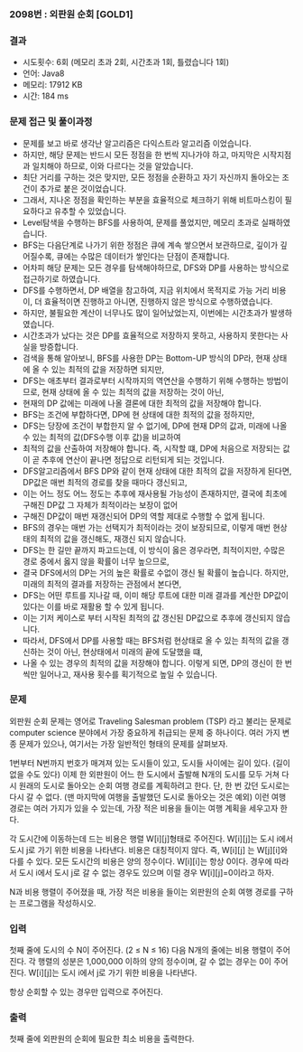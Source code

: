 ### 2098번 : 외판원 순회 [GOLD1]

### 결과
- 시도횟수: 6회 (메모리 초과 2회, 시간초과 1회, 틀렸습니다 1회)
- 언어: Java8
- 메모리: 17912 KB
- 시간: 184 ms

### 문제 접근 및 풀이과정
- 문제를 보고 바로 생각난 알고리즘은 다익스트라 알고리즘 이었습니다.
- 하지만, 해당 문제는 반드시 모든 정점을 한 번씩 지나가야 하고, 마지막은 시작지점과 일치해야 하므로, 이와 다르다는 것을 알았습니다.
- 최단 거리를 구하는 것은 맞지만, 모든 정점을 순환하고 자기 자신까지 돌아오는 조건이 추가로 붙은 것이었습니다.
- 그래서, 지나온 정점을 확인하는 부분을 효율적으로 체크하기 위해 비트마스킹이 필요하다고 유추할 수 있었습니다.
- Level탐색을 수행하는 BFS를 사용하여, 문제를 풀었지만, 메모리 초과로 실패하였습니다.
- BFS는 다음단계로 나가기 위한 정점은 큐에 계속 쌓으면서 보관하므로, 깊이가 깊어질수록, 큐에는 수많은 데이터가 쌓인다는 단점이 존재합니다.
- 어차피 해당 문제는 모든 경우를 탐색해야하므로, DFS와 DP를 사용하는 방식으로 접근하기로 하였습니다.
- DFS를 수행하면서, DP 배열을 참고하여, 지금 위치에서 목적지로 가능 거리 비용이, 더 효율적이면 진행하고 아니면, 진행하지 않은 방식으로 수행하였습니다.
- 하지만, 불필요한 계산이 너무나도 많이 일어났었는지, 이번에는 시간초과가 발생하였습니다.
- 시간초과가 났다는 것은 DP를 효율적으로 저장하지 못하고, 사용하지 못한다는 사실을 방증합니다.
- 검색을 통해 알아보니, BFS를 사용한 DP는 Bottom-UP 방식의 DP라, 현재 상태에 올 수 있는 최적의 값을 저장하면 되지만,
- DFS는 애초부터 결과로부터 시작까지의 역연산을 수행하기 위해 수행하는 방법이므로, 현재 상태에 올 수 있는 최적의 값을 저장하는 것이 아닌,
- 현재의 DP 값에는 미래에 나올 결론에 대한 최적의 값을 저장해야 합니다.
- BFS는 조건에 부합하다면, DP에 현 상태에 대한 최적의 값을 정하지만,
- DFS는 당장에 조건이 부합한지 알 수 없기에, DP에 현재 DP의 값과, 미래에 나올 수 있는 최적의 값(DFS수행 이후 값)을 비교하여
- 최적의 값을 산출하여 저장해야 합니다. 즉, 시작할 떄, DP에 처음으로 저장되는 값이 곧 추후에 연산이 끝나면 정답으로 리턴되게 되는 것입니다.
- DFS알고리즘에서 BFS DP와 같이 현재 상태에 대한 최적의 값을 저장하게 된다면, DP값은 매번 최적의 경로를 찾을 때마다 갱신되고,
- 이는 어느 정도 어느 정도는 추후에 재사용될 가능성이 존재하지만, 결국에 최초에 구해진 DP값 그 자체가 최적이라는 보장이 없어
- 구해진 DP값이 매번 재갱신되어 DP의 역할 제대로 수행할 수 없게 됩니다.
- BFS의 경우는 매번 가는 선택지가 최적이라는 것이 보장되므로, 이렇게 매번 현상태의 최적의 값을 갱신해도, 재갱신 되지 않습니다.
- DFS는 한 길만 끝까지 파고드는데, 이 방식이 옳은 경우라면, 최적이지만, 수많은 경로 중에서 옳지 않을 확률이 너무 높으므로,
- 결국 DFS에서의 DP는 거의 높은 확률로 수없이 갱신 될 확률이 높습니다. 하지만, 미래의 최적의 결과를 저장하는 관점에서 본다면,
- DFS는 어떤 루트를 지나갈 때, 이미 해당 루트에 대한 미래 결과를 계산한 DP값이 있다는 이를 바로 재활용 할 수 있게 됩니다.
- 이는 기저 케이스로 부터 시작된 최적의 값 갱신된 DP값으로 추후에 갱신되지 않습니다.
- 따라서, DFS에서 DP를 사용할 때는 BFS처럼 현상태로 올 수 있는 최적의 값을 갱신하는 것이 아닌, 현상태에서 미래의 끝에 도달했을 떄,
- 나올 수 있는 경우의 최적의 값을 저장해야 합니다. 이렇게 되면, DP의 갱신이 한 번씩만 일어나고, 재사용 횟수를 획기적으로 높일 수 있습니다.

### 문제
외판원 순회 문제는 영어로 Traveling Salesman problem (TSP) 라고 불리는 문제로 computer science 분야에서 가장 중요하게 취급되는 문제 중 하나이다. 여러 가지 변종 문제가 있으나, 여기서는 가장 일반적인 형태의 문제를 살펴보자.

1번부터 N번까지 번호가 매겨져 있는 도시들이 있고, 도시들 사이에는 길이 있다. (길이 없을 수도 있다) 이제 한 외판원이 어느 한 도시에서 출발해 N개의 도시를 모두 거쳐 다시 원래의 도시로 돌아오는 순회 여행 경로를 계획하려고 한다. 단, 한 번 갔던 도시로는 다시 갈 수 없다. (맨 마지막에 여행을 출발했던 도시로 돌아오는 것은 예외) 이런 여행 경로는 여러 가지가 있을 수 있는데, 가장 적은 비용을 들이는 여행 계획을 세우고자 한다.

각 도시간에 이동하는데 드는 비용은 행렬 W[i][j]형태로 주어진다. W[i][j]는 도시 i에서 도시 j로 가기 위한 비용을 나타낸다. 비용은 대칭적이지 않다. 즉, W[i][j] 는 W[j][i]와 다를 수 있다. 모든 도시간의 비용은 양의 정수이다. W[i][i]는 항상 0이다. 경우에 따라서 도시 i에서 도시 j로 갈 수 없는 경우도 있으며 이럴 경우 W[i][j]=0이라고 하자.

N과 비용 행렬이 주어졌을 때, 가장 적은 비용을 들이는 외판원의 순회 여행 경로를 구하는 프로그램을 작성하시오.

### 입력
첫째 줄에 도시의 수 N이 주어진다. (2 ≤ N ≤ 16) 다음 N개의 줄에는 비용 행렬이 주어진다. 각 행렬의 성분은 1,000,000 이하의 양의 정수이며, 갈 수 없는 경우는 0이 주어진다. W[i][j]는 도시 i에서 j로 가기 위한 비용을 나타낸다.

항상 순회할 수 있는 경우만 입력으로 주어진다.

### 출력
첫째 줄에 외판원의 순회에 필요한 최소 비용을 출력한다.